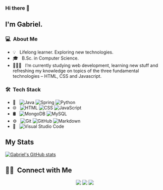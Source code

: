 ### Hi there 👋

## I'm Gabriel.

### 💻 &nbsp;About Me 

- 💡 &nbsp; Lifelong learner. Exploring new technologies. 
- 🎓 &nbsp; B.Sc. in Computer Science.
- 👨🏻‍💻 &nbsp; I’m currently studying web development, learning new stuff and refreshing my knowledge on topics of the three fundamental technologies – HTML, CSS and Javascript.


### 🛠 &nbsp;Tech Stack

- 🚀 &nbsp;
   ![Java](https://img.shields.io/badge/Java-ED8B00?style=for-the-badge&logo=java&logoColor=white)
   ![Spring](https://img.shields.io/badge/Spring-6DB33F?style=for-the-badge&logo=spring&logoColor=white)
   ![Python](https://img.shields.io/badge/Python-3776AB?style=for-the-badge&logo=python&logoColor=white)
- 🌐 &nbsp;
  ![HTML](https://img.shields.io/badge/-HTML-333333?style=flat&logo=HTML5)
  ![CSS](https://img.shields.io/badge/-CSS-333333?style=flat&logo=CSS3&logoColor=1572B6)
  ![JavaScript](https://img.shields.io/badge/-JavaScript-333333?style=flat&logo=javascript)
- 🛢 &nbsp;
  ![MongoDB](https://img.shields.io/badge/-MongoDB-333333?style=flat&logo=mongodb)
  ![MySQL](https://img.shields.io/badge/MySQL-00000F?style=for-the-badge&logo=mysql&logoColor=white)
- ⚙️ &nbsp;
  ![Git](https://img.shields.io/badge/-Git-333333?style=flat&logo=git)
  ![GitHub](https://img.shields.io/badge/-GitHub-333333?style=flat&logo=github)
  ![Markdown](https://img.shields.io/badge/-Markdown-333333?style=flat&logo=markdown)
- 🔧 &nbsp;
  ![Visual Studio Code](https://img.shields.io/badge/-Visual%20Studio%20Code-333333?style=flat&logo=visual-studio-code&logoColor=007ACC)


## My Stats
<!-- <p>
<a href="https://github.com/AVS1508">
  <img height="180em" src="https://github-readme-stats.vercel.app/api?username=limagb&show_icons=true&theme=aura" />
  <img height="180em" src="https://github-readme-stats-eight-theta.vercel.app/api/top-langs/?username=limagb&theme=blue-green&layout=compact&exclude_lang=java+r" />
</a>
</p> -->
[![Gabriel's GitHub stats](https://github-readme-stats.vercel.app/api?username=limagb&show_icons=true&theme=aura)](https://github.com/limagb/github-readme-stats)


##  🤝🏻 &nbsp;Connect with Me

<p align="center">
<a href="https://github.com/limagb"><img src="https://img.shields.io/badge/GitHub-100000?style=for-the-badge&logo=github&logoColor=white"/></a>
<a href="https://www.linkedin.com/in/gabriel-binda-lima-8a224b109/"><img src="https://img.shields.io/badge/LinkedIn-0077B5?style=for-the-badge&logo=linkedin&logoColor=white"/></a>
<a href="mailto:gabrielbinda84@gmail.com"><img src="https://img.shields.io/badge/Gmail-D14836?style=for-the-badge&logo=gmail&logoColor=white"/></a>

<!---
limagb/limagb is a ✨ special ✨ repository because its `README.md` (this file) appears on your GitHub profile.
You can click the Preview link to take a look at your changes.
--->
